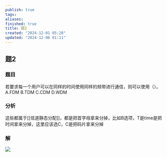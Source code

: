 ```yaml
---
publish: true
tags: 
aliases: 
finished: true
title: 题2
created: "2024-12-01 05:28"
updated: "2024-12-06 01:11"
---
```

## 题2
### 题目
若要求每一个用户可以在同样的时间使用同样的频带进行通信，则可以使用（）。
A.FDM
B.TDM
C.CDM
D.WDM
### 分析
这些都属于[[信道静态分配]]，都是把首字母拿来分掉，比如B选项，T是time是把时间拿来分掉，这里应该选C，C是把码片拿来分掉
### 解
![](https://img.hwenyi.tech/202412011236067.webp)
